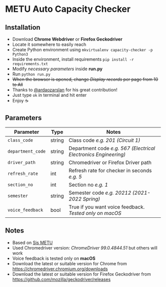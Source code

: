 # METU Auto Capacity Checker

## Installation

- Download **Chrome Webdriver** or **Firefox Geckodriver**
- Locate it somewhere to easily reach
- Create Python environment using ```mkvirtualenv capacity-checker -p Python3```
- Inside the environment, install requirements ```pip install -r requirements.txt```
- Modify _necessary parameters_ inside **run.py**
- Run ```python run.py```
- ~~When the browser is opened, change _Display records_ per page from 10 to All~~
- Thanks to [@ardaozarslan](https://github.com/ardaozarslan) for his great contribution!
- Just type ```ok``` in terminal and hit enter
- Enjoy ☕️

## Parameters

| Parameter             | Type   | Notes                                                           |
|-----------------------|--------|-----------------------------------------------------------------|
| ```class_code```      | string | Class code  _e.g. 201 (Circuit 1)_                              |
| ```department_code``` | string | Department code _e.g. 567 (Electrical Electronics Engineering)_ |
| ```driver_path```     | string | Chromedriver or Firefox Driver path                             |
| ```refresh_rate```    | int    | Refresh rate for checker in seconds _e.g. 5_                    |
| ```section_no```      | int    | Section no _e.g. 1_                                             |
| ```semester```        | string | Semester code _e.g. 20212 (2021-2022 Spring)_                   |
| ```voice_feedback```  | bool   | True if you want voice feedback. _Tested only on macOS_         |

## Notes

- Based on [Sis METU](http://sis.metu.edu.tr/)
- Used Chromedriver version: _ChromeDriver 99.0.4844.51_ but others will work
- Voice feedback is tested only on **macOS**
- Download the latest or suitable version for Chrome from https://chromedriver.chromium.org/downloads
- Download the latest or suitable version for Firefox Geckodriver from https://github.com/mozilla/geckodriver/releases
